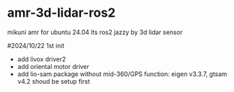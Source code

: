 # amr-3d-lidar-ros2
mikuni amr for ubuntu 24.04 lts ros2 jazzy by 3d lidar sensor

#2024/10/22 1st init
- add livox driver2
- add oriental motor driver
- add lio-sam package without mid-360/GPS function: eigen v3.3.7, gtsam v4.2 shoud be setup first
                                 
